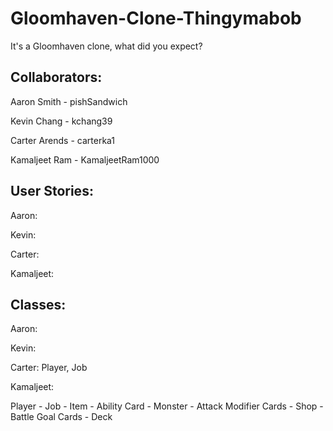 # Gloomhaven-Clone-Thingymabob
It's a Gloomhaven clone, what did you expect?

Collaborators:
---
Aaron Smith - pishSandwich

Kevin Chang - kchang39

Carter Arends - carterka1

Kamaljeet Ram - KamaljeetRam1000

User Stories:
---
Aaron: 

Kevin: 

Carter:

Kamaljeet:

Classes:
---
Aaron:

Kevin:

Carter: Player, Job

Kamaljeet:

Player - Job - Item - Ability Card - Monster - Attack Modifier Cards - Shop - Battle Goal Cards - Deck
